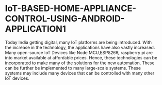 # IoT-BASED-HOME-APPLIANCE-CONTROL-USING-ANDROID-APPLICATION1
Today India getting digital, many IoT platforms are being introduced. With the increase in the technology, the applications have also vastly increased. Many open-source IoT Devices like Node MCU,ESP8266, raspberry pi are into market available at affordable prices. Hence, these technologies can be incorporated to make many of the solutions for the new automation. These can be further be implemented to many large-scale systems. These systems may include many devices that can be controlled with many other IoT devices. 
